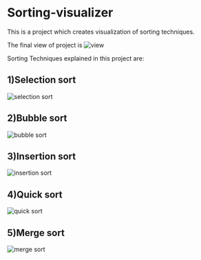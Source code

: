 # Sorting-visualizer
This is a project which creates visualization of sorting techniques.

The final view of project is 
![view](https://user-images.githubusercontent.com/97884235/177272875-a2a8bc6c-ea5d-457b-a7c7-6a6cc2e511ca.png)

Sorting Techniques explained in this project are:

## 1)Selection sort
![selection sort](https://user-images.githubusercontent.com/97884235/177272933-6a5445da-9f02-466a-b85c-be89644759e2.png)

## 2)Bubble sort
![bubble sort](https://user-images.githubusercontent.com/97884235/177272956-0c4f3dd3-b7a6-4fba-999f-1c3462d3739a.png)

## 3)Insertion sort
![insertion sort](https://user-images.githubusercontent.com/97884235/177272976-119bbe2c-24ee-41e0-9e1e-882369ba4079.png)

## 4)Quick sort
![quick sort](https://user-images.githubusercontent.com/97884235/177273017-4a7c1e5a-bfe5-46e3-99b6-e4b8740bf6c7.png)

## 5)Merge sort
![merge sort](https://user-images.githubusercontent.com/97884235/177273046-0a36398b-6f8f-4eaf-be92-b22612d5f512.png)
